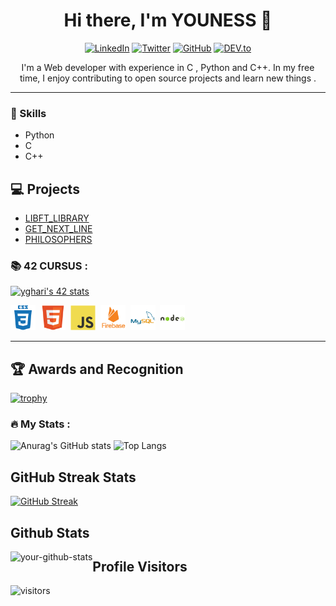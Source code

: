 <h1 align="center">Hi there, I'm YOUNESS 👋</h1> 

<p align="center">
<!--   <a href="[Your Personal Website]"><img src="https://img.shields.io/badge/-Website-FF4088?style=flat-square&logo=Google-Chrome&logoColor=white" alt="Personal Website"></a> -->
  <a href="https://www.linkedin.com/in/ghari-youness/"><img src="https://img.shields.io/badge/-LinkedIn-0077B5?style=flat-square&logo=Linkedin&logoColor=white" alt="LinkedIn"></a>
  <a href="https://twitter.com/GhariYouness"><img src="https://img.shields.io/badge/-Twitter-1DA1F2?style=flat-square&logo=Twitter&logoColor=white" alt="Twitter"></a>
  <a href="https://github.com/yghari"><img src="https://img.shields.io/badge/-GitHub-181717?style=flat-square&logo=GitHub&logoColor=white" alt="GitHub"></a>
  <a href="https://dev.to/yghari"><img src="https://img.shields.io/badge/-DEV-0A0A0A?style=flat-square&logo=Dev.to&logoColor=white" alt="DEV.to"></a>
</p>

<p align="center">I'm a Web developer with experience in C , Python and C++. In my free time, I enjoy contributing to open source projects and learn new things .</p>

---

### 🚀 Skills

- Python
- C
- C++

## 💻 Projects

- [LIBFT_LIBRARY](https://github.com/yghari/ft_libft42project)
- [GET_NEXT_LINE](https://github.com/yghari/get_next_line)
- [PHILOSOPHERS](https://github.com/yghari/philosophers)

### 📚 42 CURSUS :

<a href="https://github.com/oakoudad/badge42"><img src="https://badge.mediaplus.ma/binary/yghari" alt="yghari's 42 stats" /></a>

<div>
 
  <img src="https://github.com/devicons/devicon/blob/master/icons/css3/css3-plain-wordmark.svg"  title="CSS3" alt="CSS" width="40" height="40"/>&nbsp;
  <img src="https://github.com/devicons/devicon/blob/master/icons/html5/html5-original.svg" title="HTML5" alt="HTML" width="40" height="40"/>&nbsp;
  <img src="https://github.com/devicons/devicon/blob/master/icons/javascript/javascript-original.svg" title="JavaScript" alt="JavaScript" width="40" height="40"/>&nbsp;
  <img src="https://github.com/devicons/devicon/blob/master/icons/firebase/firebase-plain-wordmark.svg" title="Firebase" alt="Firebase" width="40" height="40"/>&nbsp;
  <img src="https://github.com/devicons/devicon/blob/master/icons/mysql/mysql-original-wordmark.svg" title="MySQL"  alt="MySQL" width="40" height="40"/>&nbsp;
  <img src="https://github.com/devicons/devicon/blob/master/icons/nodejs/nodejs-original-wordmark.svg" title="NodeJS" alt="NodeJS" width="40" height="40"/>&nbsp;

  
</div>

---

## 🏆 Awards and Recognition

[![trophy](https://github-profile-trophy.vercel.app/?username=yghari)](https://github.com/ryo-ma/github-profile-trophy)

### :fire: My Stats :

![Anurag's GitHub stats](https://github-readme-stats.vercel.app/api?username=yghari&show_icons=true&theme=radical)
![Top Langs](https://github-readme-stats.vercel.app/api/top-langs/?username=yghari&theme=tokyonight)

## GitHub Streak Stats

[![GitHub Streak](https://streak-stats.demolab.com/?user=yghari&theme=dark)](https://git.io/streak-stats)

## Github Stats

<img align="left" alt="your-github-stats" src="https://github-readme-stats.vercel.app/api?username=yghari&show_icons=true&hide_border=true" />

## Profile Visitors

![visitors](https://visitor-badge.glitch.me/badge?page_id=yghari.yghari)



